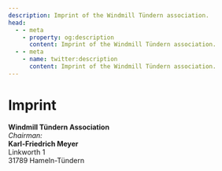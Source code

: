 ```yaml
---
description: Imprint of the Windmill Tündern association.
head:
  - - meta
    - property: og:description
      content: Imprint of the Windmill Tündern association.
  - - meta
    - name: twitter:description
      content: Imprint of the Windmill Tündern association.
---
```


# Imprint

**Windmill Tündern Association**  
_Chairman:_  
**Karl-Friedrich Meyer**  
Linkworth 1  
31789 Hameln-Tündern
